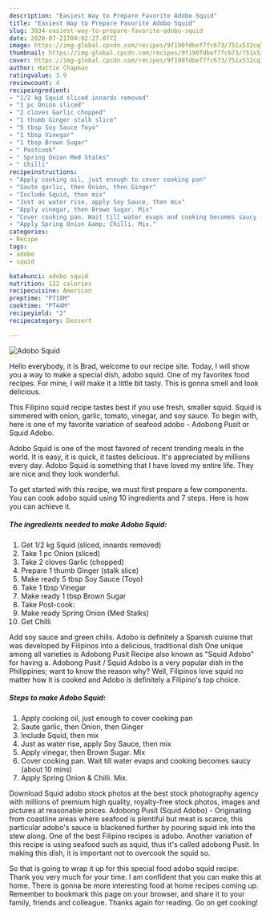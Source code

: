 ```yaml
---
description: "Easiest Way to Prepare Favorite Adobo Squid"
title: "Easiest Way to Prepare Favorite Adobo Squid"
slug: 3934-easiest-way-to-prepare-favorite-adobo-squid
date: 2020-07-21T04:02:27.077Z
image: https://img-global.cpcdn.com/recipes/9f190fdbef7fc673/751x532cq70/adobo-squid-recipe-main-photo.jpg
thumbnail: https://img-global.cpcdn.com/recipes/9f190fdbef7fc673/751x532cq70/adobo-squid-recipe-main-photo.jpg
cover: https://img-global.cpcdn.com/recipes/9f190fdbef7fc673/751x532cq70/adobo-squid-recipe-main-photo.jpg
author: Hattie Chapman
ratingvalue: 3.9
reviewcount: 4
recipeingredient:
- "1/2 kg Squid sliced innards removed"
- "1 pc Onion sliced"
- "2 cloves Garlic chopped"
- "1 thumb Ginger stalk slice"
- "5 tbsp Soy Sauce Toyo"
- "1 tbsp Vinegar"
- "1 tbsp Brown Sugar"
- " Postcook"
- " Spring Onion Med Stalks"
- " Chilli"
recipeinstructions:
- "Apply cooking oil, just enough to cover cooking pan"
- "Saute garlic, then Onion, then Ginger"
- "Include Squid, then mix"
- "Just as water rise, apply Soy Sauce, then mix"
- "Apply vinegar, then Brown Sugar. Mix"
- "Cover cooking pan. Wait till water evaps and cooking becomes saucy (about 10 mins)"
- "Apply Spring Onion &amp; Chilli. Mix."
categories:
- Recipe
tags:
- adobo
- squid

katakunci: adobo squid 
nutrition: 122 calories
recipecuisine: American
preptime: "PT18M"
cooktime: "PT44M"
recipeyield: "2"
recipecategory: Dessert

---
```



![Adobo Squid](https://img-global.cpcdn.com/recipes/9f190fdbef7fc673/751x532cq70/adobo-squid-recipe-main-photo.jpg)

Hello everybody, it is Brad, welcome to our recipe site. Today, I will show you a way to make a special dish, adobo squid. One of my favorites food recipes. For mine, I will make it a little bit tasty. This is gonna smell and look delicious.

This Filipino squid recipe tastes best if you use fresh, smaller squid. Squid is simmered with onion, garlic, tomato, vinegar, and soy sauce. To begin with, here is one of my favorite variation of seafood adobo - Adobong Pusit or Squid Adobo.

Adobo Squid is one of the most favored of recent trending meals in the world. It is easy, it is quick, it tastes delicious. It's appreciated by millions every day. Adobo Squid is something that I have loved my entire life. They are nice and they look wonderful.


To get started with this recipe, we must first prepare a few components. You can cook adobo squid using 10 ingredients and 7 steps. Here is how you can achieve it.

<!--inarticleads1-->

##### The ingredients needed to make Adobo Squid:

1. Get 1/2 kg Squid (sliced, innards removed)
1. Take 1 pc Onion (sliced)
1. Take 2 cloves Garlic (chopped)
1. Prepare 1 thumb Ginger (stalk slice)
1. Make ready 5 tbsp Soy Sauce (Toyo)
1. Take 1 tbsp Vinegar
1. Make ready 1 tbsp Brown Sugar
1. Take  Post-cook:
1. Make ready  Spring Onion (Med Stalks)
1. Get  Chilli


Add soy sauce and green chilis. Adobo is definitely a Spanish cuisine that was developed by Filipinos into a delicious, traditional dish One unique among all varieties is Adobong Pusit Recipe also known as &#34;Squid Adobo&#34; for having a. Adobong Pusit / Squid Adobo is a very popular dish in the Philippines; want to know the reason why? Well, Filipinos love squid no matter how it is cooked and Adobo is definitely a Filipino&#39;s top choice. 

<!--inarticleads2-->

##### Steps to make Adobo Squid:

1. Apply cooking oil, just enough to cover cooking pan
1. Saute garlic, then Onion, then Ginger
1. Include Squid, then mix
1. Just as water rise, apply Soy Sauce, then mix
1. Apply vinegar, then Brown Sugar. Mix
1. Cover cooking pan. Wait till water evaps and cooking becomes saucy (about 10 mins)
1. Apply Spring Onion &amp; Chilli. Mix.


Download Squid adobo stock photos at the best stock photography agency with millions of premium high quality, royalty-free stock photos, images and pictures at reasonable prices. Adobong Pusit (Squid Adobo) - Originating from coastline areas where seafood is plentiful but meat is scarce, this particular adobo&#39;s sauce is blackened further by pouring squid ink into the stew along. One of the best Filipino recipes is adobo. Another variation of this recipe is using seafood such as squid, thus it&#39;s called adobong Pusit. In making this dish, it is important not to overcook the squid so. 

So that is going to wrap it up for this special food adobo squid recipe. Thank you very much for your time. I am confident that you can make this at home. There is gonna be more interesting food at home recipes coming up. Remember to bookmark this page on your browser, and share it to your family, friends and colleague. Thanks again for reading. Go on get cooking!
